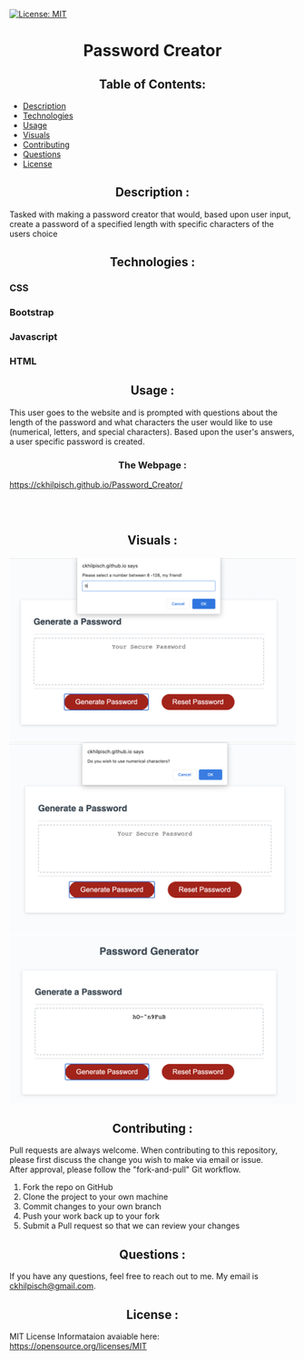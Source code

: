  [![License: MIT](https://img.shields.io/badge/License-MIT-yellow.svg)](https://opensource.org/licenses/MIT)
# <div align="center"> Password Creator</div>

## <div align="center">Table of Contents:

* [Description](#description)
* [Technologies](#technologies)
* [Usage](#usage)
* [Visuals](#visuals)
* [Contributing](#contributing)
* [Questions](#questions)
* [License](#license)

## <div align ='center'> <a name="description"> **Description** :</div> 

Tasked with making a password creator that would, based upon user input, create a password of a specified length with specific characters of the users choice 

## <div align ='center'> <a name="technologies"> **Technologies** :</div> 

### CSS
### Bootstrap
### Javascript
### HTML



## <div align="center"><a name="usage"> **Usage** :</a></div>
This user goes to the website and is prompted with questions about the length of the password and what characters the user would like to use (numerical, letters, and special characters).  Based upon the user's answers, a user specific password is created.  

### <div align="center"> The Webpage : </div>
 https://ckhilpisch.github.io/Password_Creator/

<br>
<br>

## <div align="center"><a name="visuals"> **Visuals** :</a></div>
![length](Length.png) 
![Characters](CharPass.png)
![Password](PassWord.png)


## <div align="center"><a name="contributing"> **Contributing** :</a></div>

Pull requests are always welcome.  When contributing to this repository, please first discuss the change you wish to make via email or issue.  
After approval, please follow the "fork-and-pull" Git workflow.
<ol>
<li>Fork the repo on GitHub</li>
<li>Clone the project to your own machine</li>
<li>Commit changes to your own branch</li>
<li>Push your work back up to your fork</li>
<li>Submit a Pull request so that we can review your changes</li>
</ol>

## <div align="center"><a name="questions"> **Questions** :</a></div>

If you have any questions, feel free to reach out to me.   My email is ckhilpisch@gmail.com.

## <div align ='center'> <a name="license"> **License** : </div> 

MIT License
Informataion avaiable here: 
https://opensource.org/licenses/MIT




